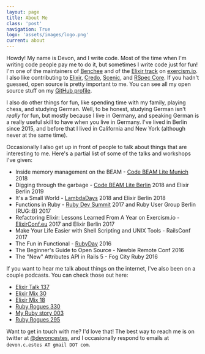 ```yaml
---
layout: page
title: About Me
class: 'post'
navigation: True
logo: 'assets/images/logo.png'
current: about
---
```


Howdy! My name is Devon, and I write code. Most of the time when I'm writing code people pay me to do it, but sometimes I write code just for fun! I'm one of the maintainers of [Benchee](https://github.com/PragTob/benchee) and of the [Elixir track](https://github.com/exercism/elixir) on [exercism.io](https://www.exercism.io). I also like contributing to [Elixir](https://github.com/elixir-lang/elixir), [Credo](https://github.com/rrrene/credo), [Scenic](https://github.com/thoughtbot/scenic), and [RSpec Core](https://github.com/rspec/rspec-core). If you hadn't guessed, open source is pretty important to me. You can see all my open source stuff on my [GitHub profile](https://github.com/devonestes).

I also do other things for fun, like spending time with my family, playing chess, and studying German. Well, to be honest, studying German isn't _really_ for fun, but mostly because I live in Germany, and speaking German is a really useful skill to have when you live in Germany. I've lived in Berlin since 2015, and before that I lived in California and New York (although never at the same time).

Occasionally I also get up in front of people to talk about things that are interesting to me. Here's a partial list of some of the talks and workshops I've given:

* Inside memory management on the BEAM - [Code BEAM Lite Munich](https://www.youtube.com/watch?v=fAeLuZN7J6Y) 2018
* Digging through the garbage - [Code BEAM Lite Berlin](https://www.youtube.com/watch?v=aqLujfzvUgM) 2018 and Elixir Berlin 2019
* It's a Small World - [LambdaDays](http://www.lambdadays.org/lambdadays2018/devon-estes) 2018 and Elixir Berlin 2018
* Functions in Ruby - [Ruby Dev Summit](https://rubydevsummit.com/) 2017 and Ruby User Group Berlin (RUG::B) 2017
* Refactoring Elixir: Lessons Learned From A Year on Exercism.io - [ElixirConf.eu](https://www.youtube.com/watch?v=tJJMrtJEK1A) 2017 and Elixir Berlin 2017
* Make Your Life Easier with Shell Scripting and UNIX Tools - RailsConf 2017
* The Fun in Functional - [RubyDay](https://www.youtube.com/watch?v=a7opGxpGw3k) 2016
* The Beginner's Guide to Open Source - Newbie Remote Conf 2016
* The "New" Attributes API in Rails 5 - Fog City Ruby 2016

If you want to hear me talk about things on the internet, I've also been on a couple podcasts. You can check those out here:

* [Elixir Talk 137](https://soundcloud.com/elixirtalk/episode-137-feat-devon-estes-benchee-assertions-and-opera-who-knew)
* [Elixir Mix 30](https://devchat.tv/elixir-mix/emx-030-writing-great-unit-tests-with-devon-estes/)
* [Elixir Mix 18](https://devchat.tv/elixir-mix/emx-018-devon-estes-all-in-on-elixir/)
* [Ruby Rogues 330](https://devchat.tv/ruby-rogues/rr-330-functions-vs-methods-devon-estes)
* [My Ruby story 003](https://devchat.tv/ruby-rogues/my-ruby-story-devon-c-estes)
* [Ruby Rogues 295](https://devchat.tv/ruby-rogues/rr-295-the-european-ruby-community-with-devon-c-estes)

Want to get in touch with me? I'd love that! The best way to reach me is on twitter at [@devoncestes](https://www.twitter.com/devoncestes), and I occasionally respond to emails at `devon.c.estes AT gmail DOT com`.
